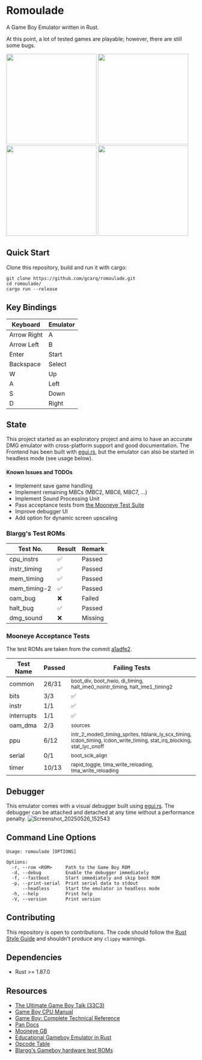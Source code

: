 # Romoulade

A Game Boy Emulator written in Rust.

At this point, a lot of tested games are playable; however, there are still some bugs.

<img src="https://github.com/user-attachments/assets/cb0598a6-6fa8-4653-b134-b25d93558e55" width="240" height="240">
<img src="https://github.com/user-attachments/assets/e621bef7-866a-4224-8f6f-bdc08ce19d61" width="240" height="240">
<img src="https://github.com/user-attachments/assets/b209c4ea-c4c2-47a6-85f0-6522ed166ba2" width="240" height="240">
<img src="https://github.com/user-attachments/assets/e721c8ca-d585-46e2-a268-eec63f7e92cd" width="240" height="240">

## Quick Start

Clone this repository, build and run it with cargo:

```
git clone https://github.com/gcarq/romoulade.git
cd romoulade/
cargo run --release
```

## Key Bindings

| Keyboard    | Emulator |
|-------------|----------|
| Arrow Right | A        |
| Arrow Left  | B        |
| Enter       | Start    |
| Backspace   | Select   |
| W           | Up       |
| A           | Left     |
| S           | Down     |
| D           | Right    |

## State

This project started as an exploratory project and aims to have an accurate
DMG emulator with cross-platform support and good documentation.
The Frontend has been built with [egui.rs](https://github.com/emilk/egui), but the emulator can also be started in
headless mode (see usage below).

#### Known Issues and TODOs

- Implement save game handling
- Implement remaining MBCs (MBC2, MBC6, MBC7, ...)
- Implement Sound Processing Unit
- Pass acceptance tests from [the Mooneye Test Suite](https://github.com/Gekkio/mooneye-test-suite)
- Improve debugger UI
- Add option for dynamic screen upscaling

### Blargg's Test ROMs

| Test No.     | Result | Remark  |
|--------------|--------|---------|
| cpu_instrs   | ✅      | Passed  |
| instr_timing | ✅      | Passed  |
| mem_timing   | ✅      | Passed  |
| mem_timing-2 | ✅      | Passed  |
| oam_bug      | ❌      | Failed  |
| halt_bug     | ✅      | Passed  |
| dmg_sound    | ❌      | Missing |

### Mooneye Acceptance Tests

The test ROMs are taken from the
commit [a1adfe2](https://github.com/Gekkio/mooneye-test-suite/commit/a1adfe27ba6517d8f4d14d16088e23ce6bbf4d55).

| Test Name  | Passed | Failing Tests                                                                                                                     |
|------------|--------|-----------------------------------------------------------------------------------------------------------------------------------|
| common     | 26/31  | <sub>boot_div, boot_hwio, di_timing, halt_ime0_nointr_timing, halt_ime1_timing2</sub>                                             |
| bits       | 3/3    | ✅                                                                                                                                 |
| instr      | 1/1    | ✅                                                                                                                                 |
| interrupts | 1/1    | ✅                                                                                                                                 |
| oam_dma    | 2/3    | <sub>sources</sub>                                                                                                                |
| ppu        | 6/12   | <sub>intr_2_mode0_timing_sprites, hblank_ly_scx_timing, lcdon_timing, lcdon_write_timing, stat_irq_blocking, stat_lyc_onoff</sub> |
| serial     | 0/1    | <sub>boot_sclk_align</sub>                                                                                                        |
| timer      | 10/13  | <sub>rapid_toggle, tima_write_reloading, tma_write_reloading</sub>                                                                |

## Debugger

This emulator comes with a visual debugger built using [egui.rs](https://github.com/emilk/egui).
The debugger can be attached and detached at any time without a performance penalty.
![Screenshot_20250526_152543](https://github.com/user-attachments/assets/fc9fca26-6af5-4559-8046-7b042f6e1864)

## Command Line Options

```
Usage: romoulade [OPTIONS]

Options:
  -r, --rom <ROM>     Path to the Game Boy ROM
  -d, --debug         Enable the debugger immediately
  -f, --fastboot      Start immediately and skip boot ROM
  -p, --print-serial  Print serial data to stdout
      --headless      Start the emulator in headless mode
  -h, --help          Print help
  -V, --version       Print version
```

## Contributing

This repository is open to contributions.
The code should follow the [Rust Style Guide](https://doc.rust-lang.org/stable/style-guide/) and shouldn't produce any
`clippy` warnings.

## Dependencies

* Rust >= 1.87.0

## Resources

* [The Ultimate Game Boy Talk (33C3)](https://www.youtube.com/watch?v=HyzD8pNlpwI)
* [Game Boy CPU Manual](http://marc.rawer.de/Gameboy/Docs/GBCPUman.pdf)
* [Game Boy: Complete Technical Reference](https://gekkio.fi/files/gb-docs/gbctr.pdf)
* [Pan Docs](https://gbdev.io/pandocs/)
* [Mooneye GB](https://github.com/Gekkio/mooneye-gb)
* [Educational Gameboy Emulator in Rust](https://github.com/rylev/DMG-01)
* [Opcode Table](https://izik1.github.io/gbops/)
* [Blargg's Gameboy hardware test ROMs](https://github.com/retrio/gb-test-roms)

